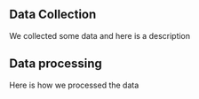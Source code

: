 ## Data Collection

We collected some data and here is a description

## Data processing

Here is how we processed the data